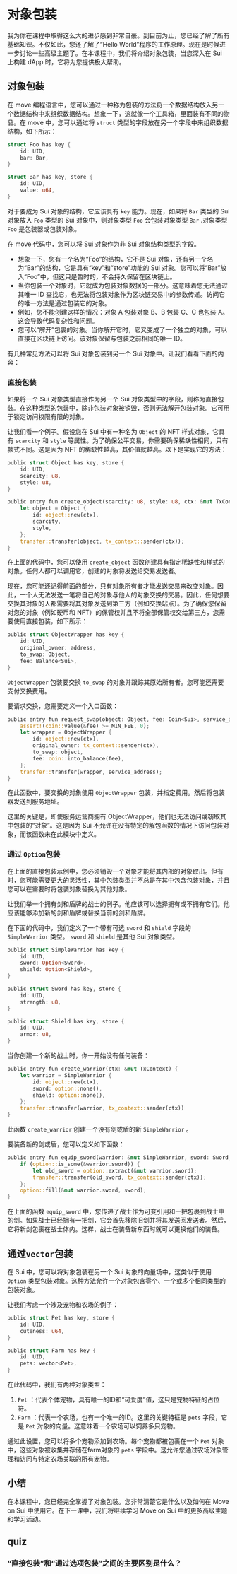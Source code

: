 # 对象包装

我为你在课程中取得这么大的进步感到非常自豪。到目前为止，您已经了解了所有基础知识。不仅如此，您还了解了“Hello World”程序的工作原理。现在是时候进一步讨论一些高级主题了。在本课程中，我们将介绍对象包装，当您深入在 Sui 上构建 dApp 时，它将为您提供极大帮助。

##  对象包装

在 move 编程语言中，您可以通过一种称为包装的方法将一个数据结构放入另一个数据结构中来组织数据结构。想象一下，这就像一个工具箱，里面装有不同的物品。在 move 中，您可以通过将 `struct` 类型的字段放在另一个字段中来组织数据结构，如下所示：

```rust
struct Foo has key {
    id: UID,
    bar: Bar,
}

struct Bar has key, store {
    id: UID,
    value: u64,
}
```

对于要成为 Sui 对象的结构，它应该具有 `key` 能力。现在，如果将 `Bar` 类型的 Sui 对象放入 `Foo` 类型的 Sui 对象中，则对象类型 `Foo` 会包装对象类型 `Bar` .对象类型 `Foo` 是包装器或包装对象。

在 move 代码中，您可以将 Sui 对象作为非 Sui 对象结构类型的字段。

- 想象一下，您有一个名为“Foo”的结构，它不是 Sui 对象，还有另一个名为“Bar”的结构，它是具有“key”和“store”功能的 Sui 对象。您可以将“Bar”放入“Foo”中，但这只是暂时的，不会持久保留在区块链上。
- 当你包装一个对象时，它就成为包装对象数据的一部分。这意味着您无法通过其唯一 ID 查找它，也无法将包装对象作为区块链交易中的参数传递。访问它的唯一方法是通过包装它的对象。
- 例如，您不能创建这样的情况：对象 A 包装对象 B、B 包装 C、C 也包装 A。这会导致代码复杂性和问题。
- 您可以“解开”包裹的对象。当你解开它时，它又变成了一个独立的对象，可以直接在区块链上访问。该对象保留与包装之前相同的唯一 ID。

有几种常见方法可以将 Sui 对象包装到另一个 Sui 对象中。让我们看看下面的内容：

###  直接包装

如果将一个 Sui 对象类型直接作为另一个 Sui 对象类型中的字段，则称为直接包装。在这种类型的包装中，除非包装对象被销毁，否则无法解开包装对象。它可用于锁定访问权限有限的对象。

让我们看一个例子。假设您在 Sui 中有一种名为 `Object` 的 NFT 样式对象，它具有 `scarcity` 和 `style` 等属性。为了确保公平交易，你需要确保稀缺性相同，只有款式不同。这是因为 NFT 的稀缺性越高，其价值就越高。以下是实现它的方法：

```rust
public struct Object has key, store {
    id: UID,
    scarcity: u8,
    style: u8,
}

public entry fun create_object(scarcity: u8, style: u8, ctx: &mut TxContext) {
    let object = Object {
        id: object::new(ctx),
        scarcity,
        style,
    };
    transfer::transfer(object, tx_context::sender(ctx));
}
```

在上面的代码中，您可以使用 `create_object` 函数创建具有指定稀缺性和样式的对象。任何人都可以调用它，创建的对象将发送给交易发送者。

现在，您可能还记得前面的部分，只有对象所有者才能发送交易来改变对象。因此，一个人无法发送一笔将自己的对象与他人的对象交换的交易。因此，任何想要交换其对象的人都需要将其对象发送到第三方（例如交换站点）。为了确保您保留对您的对象（例如硬币和 NFT）的保管权并且不将全部保管权交给第三方，您需要使用直接包装，如下所示：

```rust
public struct ObjectWrapper has key {
    id: UID,
    original_owner: address,
    to_swap: Object,
    fee: Balance<Sui>,
}
```

`ObjectWrapper` 包装要交换 `to_swap` 的对象并跟踪其原始所有者。您可能还需要支付交换费用。

要请求交换，您需要定义一个入口函数：

```rust
public entry fun request_swap(object: Object, fee: Coin<Sui>, service_address: address, ctx: &mut TxContext) {
    assert!(coin::value(&fee) >= MIN_FEE, 0);
    let wrapper = ObjectWrapper {
        id: object::new(ctx),
        original_owner: tx_context::sender(ctx),
        to_swap: object,
        fee: coin::into_balance(fee),
    };
    transfer::transfer(wrapper, service_address);
}
```

在此函数中，要交换的对象使用 `ObjectWrapper` 包装，并指定费用。然后将包装器发送到服务地址。

这里的关键是，即使服务运营商拥有 ObjectWrapper，他们也无法访问或窃取其中包装的“对象”。这是因为 Sui 不允许在没有特定的解包函数的情况下访问包装对象，而该函数未在此模块中定义。

### 通过 `Option`包装

在上面的直接包装示例中，您必须销毁一个对象才能将其内部的对象取出。但有时，您可能需要更大的灵活性，其中包装类型并不总是在其中包含包装对象，并且您可以在需要时将包装对象替换为其他对象。

让我们举一个拥有剑和盾牌的战士的例子。他应该可以选择拥有或不拥有它们。他应该能够添加新的剑和盾牌或替换当前的剑和盾牌。

在下面的代码中，我们定义了一个带有可选 `sword` 和 `shield` 字段的 `SimpleWarrior` 类型。 `sword` 和 `shield` 是其他 Sui 对象类型。

```rust
public struct SimpleWarrior has key {
    id: UID,
    sword: Option<Sword>,
    shield: Option<Shield>,
}

public struct Sword has key, store {
    id: UID,
    strength: u8,
}

public struct Shield has key, store {
    id: UID,
    armor: u8,
}
```

当你创建一个新的战士时，你一开始没有任何装备：

```rust
public entry fun create_warrior(ctx: &mut TxContext) {
    let warrior = SimpleWarrior {
        id: object::new(ctx),
        sword: option::none(),
        shield: option::none(),
    };
    transfer::transfer(warrior, tx_context::sender(ctx))
}
```

此函数 `create_warrior` 创建一个没有剑或盾的新 `SimpleWarrior` 。

要装备新的剑或盾，您可以定义如下函数：

```rust
public entry fun equip_sword(warrior: &mut SimpleWarrior, sword: Sword, ctx: &mut TxContext) {
    if (option::is_some(&warrior.sword)) {
        let old_sword = option::extract(&mut warrior.sword);
        transfer::transfer(old_sword, tx_context::sender(ctx));
    };
    option::fill(&mut warrior.sword, sword);
}
```

在上面的函数 `equip_sword` 中，您传递了战士作为可变引用和一把包裹到战士中的剑。如果战士已经拥有一把剑，它会首先移除旧剑并将其发送回发送者。然后，它将新剑包裹在战士体内。这样，战士在装备新东西时就可以更换他们的装备。

## 通过`vector`包装

在 Sui 中，您可以将对象包装在另一个 Sui 对象的向量场中，这类似于使用 `Option` 类型包装对象。这种方法允许一个对象包含零个、一个或多个相同类型的包装对象。

让我们考虑一个涉及宠物和农场的例子：

```rust
public struct Pet has key, store {
    id: UID,
    cuteness: u64,
}

public struct Farm has key {
    id: UID,
    pets: vector<Pet>,
}
```

在此代码中，我们有两种对象类型：

1. `Pet` ：代表个体宠物，具有唯一的ID和“可爱度”值，这只是宠物特征的占位符。
2. `Farm` ：代表一个农场，也有一个唯一的ID。这里的关键特征是 `pets` 字段，它是 `Pet` 对象的向量。这意味着一个农场可以饲养多只宠物。

通过此设置，您可以将多个宠物添加到农场。每个宠物都被包裹在一个 `Pet` 对象中，这些对象被收集并存储在farm对象的 `pets` 字段中。这允许您通过农场对象管理和访问与特定农场关联的所有宠物。

## 小结

在本课程中，您已经完全掌握了对象包装。您非常清楚它是什么以及如何在 Move on Sui 中使用它。在下一课中，我们将继续学习 Move on Sui 中的更多高级主题和学习活动。

## quiz

### “直接包装”和“通过选项包装”之间的主要区别是什么？